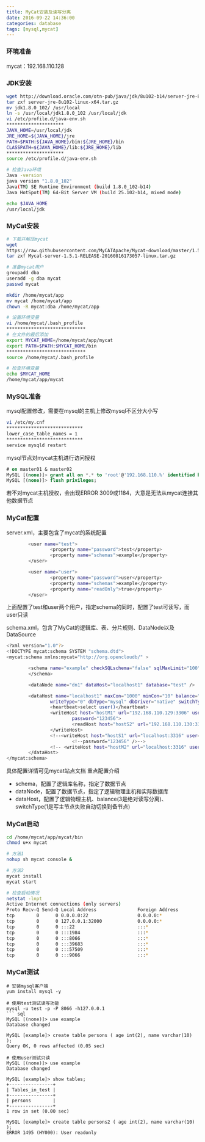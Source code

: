 ```yaml
---
title: MyCat安装及读写分离
date: 2016-09-22 14:36:00
categories: database
tags: [mysql,mycat]
---
```

### 环境准备
mycat：192.168.110.128

<!--more-->

### JDK安装
``` bash
wget http://download.oracle.com/otn-pub/java/jdk/8u102-b14/server-jre-8u102-linux-x64.tar.gz?AuthParam=1474528150_d01d99688bc1767305a1d288111bec92
tar zxf server-jre-8u102-linux-x64.tar.gz
mv jdk1.8.0_102/ /usr/local
ln -s /usr/local/jdk1.8.0_102 /usr/local/jdk
vi /etc/profile.d/java-env.sh
*********************
JAVA_HOME=/usr/local/jdk
JRE_HOME=${JAVA_HOME}/jre
PATH=$PATH:${JAVA_HOME}/bin:${JRE_HOME}/bin
CLASSPATH=${JAVA_HOME}/lib:${JRE_HOME}/lib
*********************
source /etc/profile.d/java-env.sh

# 检查Java环境
Java -version
java version "1.8.0_102"
Java(TM) SE Runtime Environment (build 1.8.0_102-b14)
Java HotSpot(TM) 64-Bit Server VM (build 25.102-b14, mixed mode)

echo $JAVA_HOME
/usr/local/jdk
```

### MyCat安装
``` bash
# 下载并解压mycat
wget 
https://raw.githubusercontent.com/MyCATApache/Mycat-download/master/1.5-RELEASE/Mycat-server-1.5.1-RELEASE-20160816173057-linux.tar.gz
tar zxf Mycat-server-1.5.1-RELEASE-20160816173057-linux.tar.gz

# 准备mycat用户
groupadd dba
useradd -g dba mycat
passwd mycat

mkdir /home/mycat/app
mv mycat /home/mycat/app
chown -R mycat:dba /home/mycat/app

# 设置环境变量
vi /home/mycat/.bash_profile
*****************************
# 在文件的最后添加
export MYCAT_HOME=/home/mycat/app/mycat
export PATH=$PATH:$MYCAT_HOME/bin
*****************************
source /home/mycat/.bash_profile

# 检查环境变量
echo $MYCAT_HOME
/home/mycat/app/mycat
```

### MySQL准备
mysql配置修改，需要在mysql的主机上修改mysql不区分大小写
``` bash
vi /etc/my.cnf
****************************
lower_case_table_names = 1
****************************
service mysqld restart
```
mysql节点对mycat主机进行访问授权
``` sql
# on master01 & master02
MySQL [(none)]> grant all on *.* to 'root'@'192.168.110.%' identified by '123456';
MySQL [(none)]> flush privileges;
```
若不对mycat主机授权，会出现ERROR 3009或1184，大意是无法从mycat连接其他数据节点


### MyCat配置
server.xml，主要包含了mycat的系统配置
``` bash
        <user name="test">
                <property name="password">test</property>
                <property name="schemas">example</property>
        </user>

        <user name="user">
                <property name="password">user</property>
                <property name="schemas">example</property>
                <property name="readOnly">true</property>
        </user>
```
上面配置了test和user两个用户，指定schema的同时，配置了test可读写，而user只读

schema.xml，包含了MyCat的逻辑库、表、分片规则、DataNode以及DataSource
``` bash
<?xml version="1.0"?>
<!DOCTYPE mycat:schema SYSTEM "schema.dtd">
<mycat:schema xmlns:mycat="http://org.opencloudb/" >

        <schema name="example" checkSQLschema="false" sqlMaxLimit="100" dataNode="dn1">
        </schema>

        <dataNode name="dn1" dataHost="localhost1" database="test" />

        <dataHost name="localhost1" maxCon="1000" minCon="10" balance="3"
                writeType="0" dbType="mysql" dbDriver="native" switchType="-1"  slaveThreshold="100">
                <heartbeat>select user()</heartbeat>
                <writeHost host="hostM1" url="192.168.110.129:3306" user="root"
                        password="123456">
                        <readHost host="hostS2" url="192.168.110.130:3306" user="root" password="123456" />
                </writeHost>
                <!--<writeHost host="hostS1" url="localhost:3316" user="root"-->
                        <!--password="123456" />-->
                <!-- <writeHost host="hostM2" url="localhost:3316" user="root" password="123456"/> -->
        </dataHost>
</mycat:schema>
```
具体配置详情可见mycat站点文档
重点配置介绍
- schema，配置了逻辑库名称，指定了数据节点
- dataNode，配置了数据节点，指定了逻辑物理主机和实际数据库
- dataHost，配置了逻辑物理主机、balance(3是绝对读写分离)、switchType(1是写主节点失败自动切换到备节点)

### MyCat启动
``` bash
cd /home/mycat/app/mycat/bin
chmod u+x mycat

# 方法1
nohup sh mycat console &

# 方法2
mycat install
mycat start

# 检查启动情况
netstat -lnpt
Active Internet connections (only servers)
Proto Recv-Q Send-Q Local Address               Foreign Address             State       PID/Program name   
tcp        0      0 0.0.0.0:22                  0.0.0.0:*                   LISTEN      999/sshd            
tcp        0      0 127.0.0.1:32000             0.0.0.0:*                   LISTEN      5891/java           
tcp        0      0 :::22                       :::*                        LISTEN      999/sshd            
tcp        0      0 :::1984                     :::*                        LISTEN      5891/java           
tcp        0      0 :::8066                     :::*                        LISTEN      5891/java           
tcp        0      0 :::39683                    :::*                        LISTEN      5891/java           
tcp        0      0 :::57509                    :::*                        LISTEN      5891/java           
tcp        0      0 :::9066                     :::*                        LISTEN      5891/java     

```

### MyCat测试
```
# 安装mysql客户端
yum install mysql -y

# 使用test测试读写功能
mysql -u test -p -P 8066 -h127.0.0.1
``` sql
MySQL [(none)]> use example
Database changed

MySQL [example]> create table persons ( age int(2), name varchar(10) );
Query OK, 0 rows affected (0.05 sec)

# 使用user测试只读
MySQL [(none)]> use example
Database changed

MySQL [example]> show tables;
+----------------+
| Tables_in_test |
+----------------+
| persons        |
+----------------+
1 row in set (0.00 sec)

MySQL [example]> create table persons2 ( age int(2), name varchar(10) );
ERROR 1495 (HY000): User readonly
```